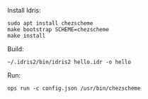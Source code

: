Install Idris:

```
sudo apt install chezscheme
make bootstrap SCHEME=chezscheme
make install
```

Build:

```
~/.idris2/bin/idris2 hello.idr -o hello
```

Run:

```
ops run -c config.json /usr/bin/chezscheme
```
